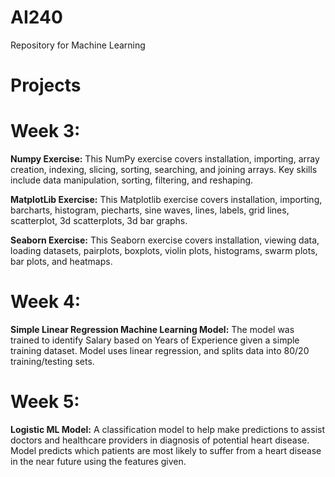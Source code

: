 # AI240</br>
Repository for Machine Learning</br>

# Projects</br>

# Week 3: </br>
**Numpy Exercise:**  This NumPy exercise covers installation, importing, array creation, indexing, slicing, sorting, searching, and joining arrays. Key skills include data manipulation, sorting, filtering, and reshaping. </br>

**MatplotLib Exercise:**  This Matplotlib exercise covers installation, importing, barcharts, histogram, piecharts, sine waves, lines, labels, grid lines, scatterplot, 3d scatterplots, 3d bar graphs.</br>

**Seaborn Exercise:**  This Seaborn exercise covers installation, viewing data, loading datasets, pairplots, boxplots, violin plots, histograms, swarm plots, bar plots, and heatmaps. </br>

# Week 4: </br>
**Simple Linear Regression Machine Learning Model:** The model was trained to identify Salary based on Years of Experience given a simple training dataset. Model uses linear regression, and splits data into 80/20 training/testing sets.

# Week 5: </br>
**Logistic ML Model:** A classification model to help make predictions to assist doctors and healthcare providers in diagnosis of potential heart disease. Model predicts which patients are most likely to suffer from a heart disease in the near future using the features given.
